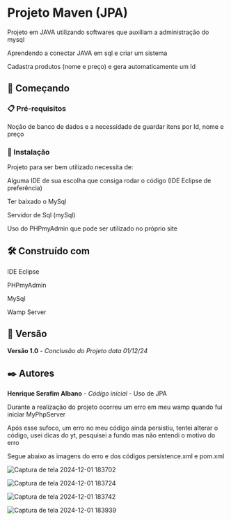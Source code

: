 # Projeto Maven (JPA)

Projeto em JAVA utilizando softwares que auxiliam a administração do mysql

Aprendendo a conectar JAVA em sql e criar um sistema

Cadastra produtos (nome e preço) e gera automaticamente um Id

## 🚀 Começando

### 📋 Pré-requisitos

Noção de banco de dados e a necessidade de guardar itens por Id, nome e preço

### 🔧 Instalação

Projeto para ser bem utilizado necessita de:

Alguma IDE de sua escolha que consiga rodar o código (IDE Eclipse de preferência)

Ter baixado o MySql

Servidor de Sql (mySql)

Uso do PHPmyAdmin que pode ser utilizado no próprio site

## 🛠️ Construído com

IDE Eclipse

PHPmyAdmin

MySql

Wamp Server

## 📌 Versão

**Versão 1.0** - *Conclusão do Projeto* *data 01/12/24*

## ✒️ Autores

**Henrique Serafim Albano** - *Código inicial* - Uso de JPA

Durante a realização do projeto ocorreu um erro em meu wamp quando fui iniciar MyPhpServer

Após esse sufoco, um erro no meu código ainda persistiu, tentei alterar o código, usei dicas do yt, pesquisei a fundo mas não entendi o motivo do erro

Segue abaixo as imagens do erro e dos códigos persistence.xml e pom.xml

![Captura de tela 2024-12-01 183702](https://github.com/user-attachments/assets/bcd8592c-956c-44f8-9b5d-a40e5eb478a0)

![Captura de tela 2024-12-01 183724](https://github.com/user-attachments/assets/a6f72751-6d27-4650-b158-3cd9c5b5d4ec)

![Captura de tela 2024-12-01 183742](https://github.com/user-attachments/assets/efdafddd-33c8-480f-a7e9-2111522daa3c)

![Captura de tela 2024-12-01 183939](https://github.com/user-attachments/assets/c8ba7702-db7d-4326-8922-24785269a27d)

